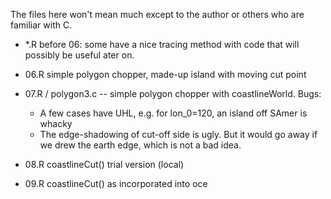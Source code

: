 The files here won't mean much except to the author or others who are familiar
with C.

* *.R before 06: some have a nice tracing method with code that will possibly
  be useful ater on.

* 06.R simple polygon chopper, made-up island with moving cut point

* 07.R / polygon3.c -- simple polygon chopper with coastlineWorld. Bugs:
    - A few cases have UHL, e.g. for lon_0=120, an island off SAmer is whacky
    - The edge-shadowing of cut-off side is ugly. But it would go away if we
      drew the earth edge, which is not a bad idea.

* 08.R coastlineCut() trial version (local)

* 09.R coastlineCut() as incorporated into oce

